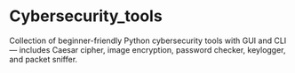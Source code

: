 # Cybersecurity_tools
Collection of beginner-friendly Python cybersecurity tools with GUI and CLI — includes Caesar cipher, image encryption, password checker, keylogger, and packet sniffer.
